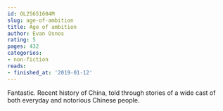 ```yaml
---
id: OL25651604M
slug: age-of-ambition
title: Age of ambition
author: Evan Osnos
rating: 5
pages: 432
categories:
- non-fiction
reads:
- finished_at: '2019-01-12'
---
```

Fantastic. Recent history of China, told through stories of a wide cast of both everyday and notorious Chinese people.
